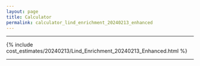 ```yaml
---
layout: page
title: Calculator
permalink: calculator_lind_enrichment_20240213_enhanced
---
```


___

{% include cost_estimates/20240213/Lind_Enrichment_20240213_Enhanced.html %}

___

